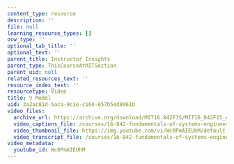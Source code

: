 ```yaml
---
content_type: resource
description: ''
file: null
learning_resource_types: []
ocw_type: ''
optional_tab_title: ''
optional_text: ''
parent_title: Instructor Insights
parent_type: ThisCourseAtMITSection
parent_uid: null
related_resources_text: ''
resource_index_text: ''
resourcetype: Video
title: V Model
uid: 3a2ac81d-5aca-9c1e-c164-657b5ed8061b
video_files:
  archive_url: https://archive.org/download/MIT16.842F15/MIT16_842F15_educator_02_300k.mp4
  video_captions_file: /courses/16-842-fundamentals-of-systems-engineering-fall-2015/63783510329c5fa7b7f1e6616c2f6922_Wc0PmAIEUhM.vtt
  video_thumbnail_file: https://img.youtube.com/vi/Wc0PmAIEUhM/default.jpg
  video_transcript_file: /courses/16-842-fundamentals-of-systems-engineering-fall-2015/fff2db0ade5b7affdbb4afc236b50919_Wc0PmAIEUhM.pdf
video_metadata:
  youtube_id: Wc0PmAIEUhM
---
```

